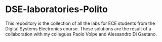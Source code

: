 # DSE-laboratories-Polito
This repository is the collection of all the labs for ECE students from the Digital Systems Electronics course. 
These solutions are the result of a collaboration with my collegues Paolo Volpe and Alessandro Di Gaetano. 
